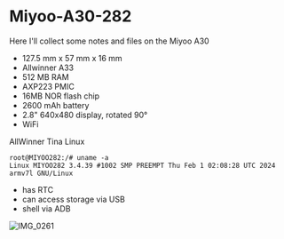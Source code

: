 # Miyoo-A30-282

Here I'll collect some notes and files on the Miyoo A30

* 127.5 mm x 57 mm x 16 mm
* Allwinner A33
* 512 MB RAM
* AXP223 PMIC
* 16MB NOR flash chip
* 2600 mAh battery
* 2.8" 640x480 display, rotated 90°
* WiFi

AllWinner Tina Linux
```
root@MIYOO282:/# uname -a
Linux MIYOO282 3.4.39 #1002 SMP PREEMPT Thu Feb 1 02:08:28 UTC 2024 armv7l GNU/Linux
```

* has RTC
* can access storage via USB
* shell via ADB
  
![IMG_0261](https://github.com/tGecko/Miyoo-A30-282/assets/6023076/f3ddc2ac-1181-45ff-94a5-5393d5466ef4)
